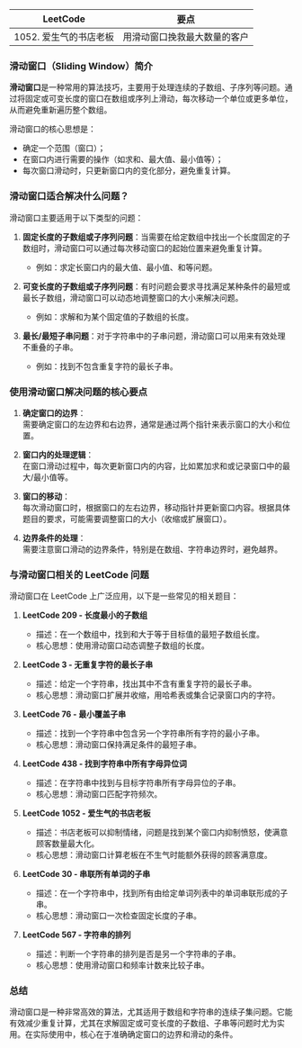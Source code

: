 |LeetCode|要点|
|--------------------------------|--------------------------------|
|1052. 爱生气的书店老板|用滑动窗口挽救最大数量的客户|

### 滑动窗口（Sliding Window）简介

**滑动窗口**是一种常用的算法技巧，主要用于处理连续的子数组、子序列等问题。通过将固定或可变长度的窗口在数组或序列上滑动，每次移动一个单位或更多单位，从而避免重新遍历整个数组。

滑动窗口的核心思想是：
- 确定一个范围（窗口）；
- 在窗口内进行需要的操作（如求和、最大值、最小值等）；
- 每次窗口滑动时，只更新窗口内的变化部分，避免重复计算。

### 滑动窗口适合解决什么问题？

滑动窗口主要适用于以下类型的问题：
1. **固定长度的子数组或子序列问题**：当需要在给定数组中找出一个长度固定的子数组时，滑动窗口可以通过每次移动窗口的起始位置来避免重复计算。
   - 例如：求定长窗口内的最大值、最小值、和等问题。

2. **可变长度的子数组或子序列问题**：有时问题会要求寻找满足某种条件的最短或最长子数组，滑动窗口可以动态地调整窗口的大小来解决问题。
   - 例如：求解和为某个固定值的子数组的长度。

3. **最长/最短子串问题**：对于字符串中的子串问题，滑动窗口可以用来有效处理不重叠的子串。
   - 例如：找到不包含重复字符的最长子串。

### 使用滑动窗口解决问题的核心要点

1. **确定窗口的边界**：  
   需要确定窗口的左边界和右边界，通常是通过两个指针来表示窗口的大小和位置。

2. **窗口内的处理逻辑**：  
   在窗口滑动过程中，每次更新窗口内的内容，比如累加求和或记录窗口中的最大/最小值等。

3. **窗口的移动**：  
   每次滑动窗口时，根据窗口的左右边界，移动指针并更新窗口内容。根据具体题目的要求，可能需要调整窗口的大小（收缩或扩展窗口）。

4. **边界条件的处理**：  
   需要注意窗口滑动的边界条件，特别是在数组、字符串边界时，避免越界。

### 与滑动窗口相关的 LeetCode 问题

滑动窗口在 LeetCode 上广泛应用，以下是一些常见的相关题目：

1. **LeetCode 209 - 长度最小的子数组**  
   - 描述：在一个数组中，找到和大于等于目标值的最短子数组长度。
   - 核心思想：使用滑动窗口动态调整子数组的长度。

2. **LeetCode 3 - 无重复字符的最长子串**  
   - 描述：给定一个字符串，找出其中不含有重复字符的最长子串。
   - 核心思想：滑动窗口扩展并收缩，用哈希表或集合记录窗口内的字符。

3. **LeetCode 76 - 最小覆盖子串**  
   - 描述：找到一个字符串中包含另一个字符串所有字符的最小子串。
   - 核心思想：滑动窗口保持满足条件的最短子串。

4. **LeetCode 438 - 找到字符串中所有字母异位词**  
   - 描述：在字符串中找到与目标字符串所有字母异位的子串。
   - 核心思想：滑动窗口匹配字符频次。

5. **LeetCode 1052 - 爱生气的书店老板**  
   - 描述：书店老板可以抑制情绪，问题是找到某个窗口内抑制愤怒，使满意顾客数量最大化。
   - 核心思想：滑动窗口计算老板在不生气时能额外获得的顾客满意度。

6. **LeetCode 30 - 串联所有单词的子串**  
   - 描述：在一个字符串中，找到所有由给定单词列表中的单词串联形成的子串。
   - 核心思想：滑动窗口一次检查固定长度的子串。

7. **LeetCode 567 - 字符串的排列**  
   - 描述：判断一个字符串的排列是否是另一个字符串的子串。
   - 核心思想：使用滑动窗口和频率计数来比较子串。

### 总结

滑动窗口是一种非常高效的算法，尤其适用于数组和字符串的连续子集问题。它能有效减少重复计算，尤其在求解固定或可变长度的子数组、子串等问题时尤为实用。在实际使用中，核心在于准确确定窗口的边界和滑动的条件。
